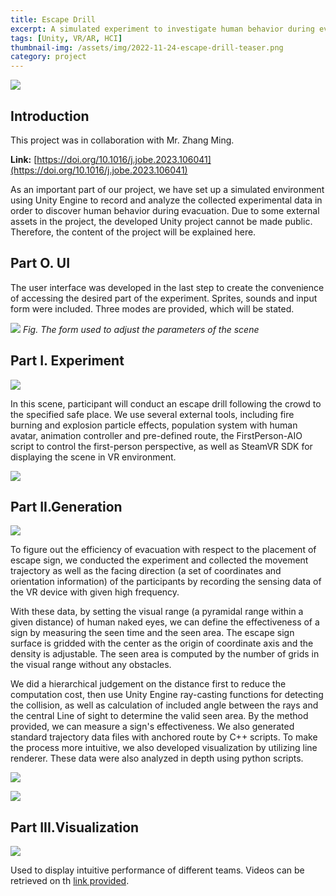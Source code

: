 ```yaml
---
title: Escape Drill
excerpt: A simulated experiment to investigate human behavior during evacuation.
tags: [Unity, VR/AR, HCI]
thumbnail-img: /assets/img/2022-11-24-escape-drill-teaser.png
category: project
---
```


![](/assets/img/2022-11-24-escape-drill-teaser.png)

## Introduction

This project was in collaboration with Mr. Zhang Ming.

<span id="link"></span>
**Link:** [https://doi.org/10.1016/j.jobe.2023.106041](https://doi.org/10.1016/j.jobe.2023.106041)

As an important part of our project, we have set up a simulated environment using Unity Engine to record and analyze the collected experimental data in order to discover human behavior during evacuation. Due to some external assets in the project, the developed Unity project cannot be made public. Therefore, the content of the project will be explained here.

## Part O. UI

The user interface was developed in the last step to create the convenience of accessing the desired part of the experiment. Sprites, sounds and input form were included. Three modes are provided, which will be stated.

![](/assets/img/2022-11-24-8fe6dc6b0719bec4b7e7cc6398c7cb5.png)
*Fig. The form used to adjust the parameters of the scene*

## Part I. Experiment

![](/assets/img/2022-11-24-564f517f01e95184ec6fb8a6e332b9a.png)

In this scene, participant will conduct an escape drill following the crowd to the specified safe place. We use several external tools, including fire burning and explosion particle effects, population system with human avatar, animation controller and pre-defined route, the FirstPerson-AIO script to control the first-person perspective, as well as SteamVR SDK for displaying the scene in VR environment.

![](/assets/img/2022-11-24-330cd50d29769ea3de4133c0c5d62fb.png)

## Part II.Generation

![](/assets/img/2022-11-24-f478fe31abe53e6c972ae52dfb1f90e.png)

To figure out the efficiency of evacuation with respect to the placement of escape sign, we conducted the experiment and collected the movement trajectory as well as the facing direction (a set of coordinates and orientation information) of the participants by recording the sensing data of the VR device with given high frequency. 

With these data, by setting the visual range (a pyramidal range within a given distance) of human naked eyes, we can define the effectiveness of a sign by measuring the seen time and the seen area. The escape sign surface is gridded with the center as the origin of coordinate axis and the density is adjustable. The seen area is computed by the number of grids in the visual range without any obstacles.

We did a hierarchical judgement on the distance first to reduce the computation cost, then use Unity Engine ray-casting functions for detecting the collision, as well as calculation of included angle between the rays and the central Line of sight to determine the valid seen area. By the method provided, we can measure a sign's effectiveness. We also generated standard trajectory data files with anchored route by C++ scripts. To make the process more intuitive, we also developed visualization by utilizing line renderer. These data were also analyzed in depth using python scripts.

![](/assets/img/2022-11-24-cfc49c96f4485f11a97e2dfbcb26eed.png)

![](/assets/img/2022-11-24-2a83b563a745123ae724ed533e4bdbc.png)

## Part III.Visualization

![](/assets/img/2022-11-24-cda96579424b2351b28b98773e9c789.png)

Used to display intuitive performance of different teams. Videos can be retrieved on th [link provided](#link).